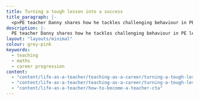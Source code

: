 ```yaml
---
title: Turning a tough lesson into a success
title_paragraph: |-
  <p>PE teacher Danny shares how he tackles challenging behaviour in PE lessons.</p>
description: |-
  PE teacher Danny shares how he tackles challenging behaviour in PE lessons.
layout: "layouts/minimal"
colour: grey-pink
keywords:
  - teaching
  - maths
  - career progression
content: 
  - "content/life-as-a-teacher/teaching-as-a-career/turning-a-tough-lesson-into-a-success/header" 
  - "content/life-as-a-teacher/teaching-as-a-career/turning-a-tough-lesson-into-a-success/article"
  - "content/life-as-a-teacher/how-to-become-a-teacher-cta"
---
```

